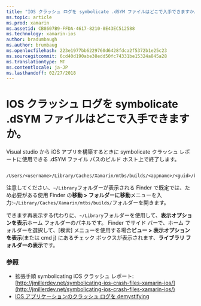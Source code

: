 ```yaml
---
title: "IOS クラッシュ ログを symbolicate .dSYM ファイルはどこで入手できますか。"
ms.topic: article
ms.prod: xamarin
ms.assetid: CB8607B9-FFDA-4617-8210-8E43EC512588
ms.technology: xamarin-ios
author: bradumbaugh
ms.author: brumbaug
ms.openlocfilehash: 223e1977bb6229760d6428fdca2f5372b1e25c23
ms.sourcegitcommit: 6cd40d190abe38edd50fc74331be15324a845a28
ms.translationtype: MT
ms.contentlocale: ja-JP
ms.lasthandoff: 02/27/2018
---
```

# <a name="where-can-i-find-the-dsym-file-to-symbolicate-ios-crash-logs"></a>IOS クラッシュ ログを symbolicate .dSYM ファイルはどこで入手できますか。

Visual studio から iOS アプリを構築するときに symbolicate クラッシュ レポートに使用できる .dSYM ファイル パスのビルド ホスト上で終了します。
```
    /Users/<username>/Library/Caches/Xamarin/mtbs/builds/<appname>/<guid>/bin/iPhone/<configuration>
```

注意してください、`~/Library`フォルダーが表示される Finder で既定では、ため必要がある使用 Finder の**移動 > フォルダーに移動**メニューを入力:`~/Library/Caches/Xamarin/mtbs/builds/`フォルダーを開きます。  

できます再表示する代わりに、`~/Library`フォルダーを使用して、**表示オプションを表示**ホーム フォルダーのパネルです。 Finder でサイド バーで、ホーム フォルダーを選択して、[検索] メニューを使用する場合**ビュー > 表示オプションを表示**(または cmd j) にあるチェック ボックスが表示されます、**ライブラリ フォルダーの表示**です。


### <a name="see-also"></a>参照
- 拡張手順 symbolicating iOS クラッシュ レポート: [http://jmillerdev.net/symbolicating-ios-crash-files-xamarin-ios/](http://jmillerdev.net/symbolicating-ios-crash-files-xamarin-ios/)
- [IOS アプリケーションのクラッシュ ログを demystifying](https://www.raywenderlich.com/23704/demystifying-ios-application-crash-logs)
